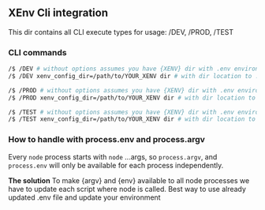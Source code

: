 ## XEnv Cli integration
This dir contains all CLI execute types for usage: /DEV, /PROD, /TEST

### CLI commands
```sh
/$ /DEV # without options assumes you have {XENV} dir with .env environments
/$ /DEV xenv_config_dir=/path/to/YOUR_XENV dir # with dir location to .env environments

/$ /PROD # without options assumes you have {XENV} dir with .env environments
/$ /PROD xenv_config_dir=/path/to/YOUR_XENV dir # with dir location to .env environments

/$ /TEST # without options assumes you have {XENV} dir with .env environments
/$ /TEST xenv_config_dir=/path/to/YOUR_XENV dir # with dir location to .env environments

```

### How to handle with process.env and process.argv
Every `node` process starts with `node` ...args, so `process.argv`, and `process.env` will only be available for each process independently.

**The solution**
To make {argv} and {env} available to all node processes we have to update each script where node is called.
Best way to use already updated .env file and update your environment